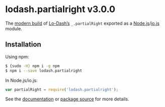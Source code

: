 # lodash.partialright v3.0.0

The [modern build](https://github.com/lodash/lodash/wiki/Build-Differences) of [Lo-Dash’s](https://lodash.com/) `_.partialRight` exported as a [Node.js](http://nodejs.org/)/[io.js](https://iojs.org/) module.

## Installation

Using npm:

```bash
$ {sudo -H} npm i -g npm
$ npm i --save lodash.partialright
```

In Node.js/io.js:

```js
var partialRight = require('lodash.partialright');
```

See the [documentation](https://lodash.com/docs#partialRight) or [package source](https://github.com/lodash/lodash/blob/3.0.0-npm-packages/lodash.partialright) for more details.
